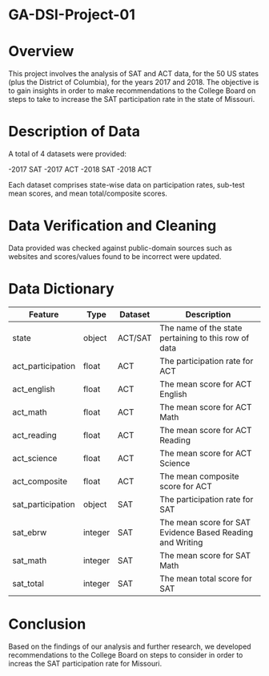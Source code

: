 # GA-DSI-Project-01

# Overview
This project involves the analysis of SAT and ACT data, for the 50 US states (plus the District of Columbia), for the years 2017 and 2018. The objective is to gain insights in order to make recommendations to the College Board on steps to take to increase the SAT participation rate in the state of Missouri.

# Description of Data
A total of 4 datasets were provided:

-2017 SAT
-2017 ACT
-2018 SAT
-2018 ACT

Each dataset comprises state-wise data on participation rates, sub-test mean scores, and mean total/composite scores.

# Data Verification and Cleaning
Data provided was checked against public-domain sources such as websites and scores/values found to be incorrect were updated.

# Data Dictionary
|Feature|Type|Dataset|Description|
|---|---|---|---|
|state|object|ACT/SAT|The name of the state pertaining to this row of data|
|act_participation|float|ACT|The participation rate for ACT|
|act_english|float|ACT|The mean score for ACT English|
|act_math|float|ACT|The mean score for ACT Math|
|act_reading|float|ACT|The mean score for ACT Reading|
|act_science|float|ACT|The mean score for ACT Science|
|act_composite|float|ACT|The mean composite score for ACT|
|sat_participation|object|SAT|The participation rate for SAT|
|sat_ebrw|integer|SAT|The mean score for SAT Evidence Based Reading and Writing|
|sat_math|integer|SAT|The mean score for SAT Math|
|sat_total|integer|SAT|The mean total score for SAT|

# Conclusion
Based on the findings of our analysis and further research, we developed recommendations to the College Board on steps to consider in order to increas the SAT participation rate for Missouri.
